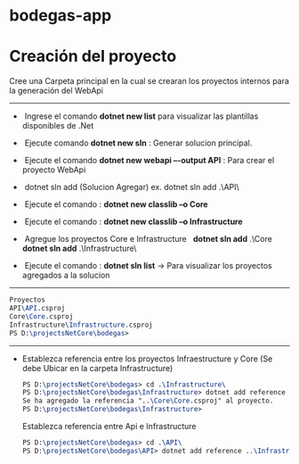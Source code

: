 # bodegas-app

# Creación del proyecto

   Cree una Carpeta principal en la cual se crearan los proyectos internos para la generación del WebApi

------



- ​       Ingrese el comando **dotnet new list** para visualizar las plantillas disponibles de .Net
- ​       Ejecute comando **dotnet new sln** : Generar solucion principal.
- ​       Ejecute el comando **dotnet new webapi –-output API** : Para crear el proyecto WebApi
- ​       dotnet sln add (Solucion Agregar) ex. dotnet sln add .\API\
- ​       Ejecute el comando : **dotnet new classlib –o Core**

- ​       Ejecute el comando : **dotnet new classlib –o Infrastructure**
- ​       Agregue los proyectos Core e Infrastructure
    ​    ​    **dotnet sln add** .\Core\
    ​    ​    **dotnet sln add** .\Infrastructure\
- ​      Ejecute el comando : **dotnet sln list** -> Para visualizar los proyectos agregados a la solucion

------

  ```tex
  Proyectos    
  API\API.csproj
  Core\Core.csproj
  Infrastructure\Infrastructure.csproj
  PS D:\projectsNetCore\bodegas>
  ```

------

- Establezca referencia entre los proyectos Infraestructure y Core (Se debe Ubicar en la carpeta Infrastructure)

  ```tex
  PS D:\projectsNetCore\bodegas> cd .\Infrastructure\
  PS D:\projectsNetCore\bodegas\Infrastructure> dotnet add reference ..\Core\
  Se ha agregado la referencia "..\Core\Core.csproj" al proyecto.
  PS D:\projectsNetCore\bodegas\Infrastructure>
  ```

  Establezca referencia entre Api e Infrastructure

  ```tex
  PS D:\projectsNetCore\bodegas> cd .\API\
  PS D:\projectsNetCore\bodegas\API> dotnet add reference ..\Infrastructure\
  ```
   
   
